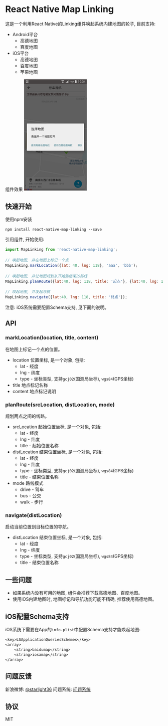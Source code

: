 # React Native Map Linking

这是一个利用React Native的Linking组件唤起系统内建地图的轮子, 目前支持:

* Android平台
    * 高德地图
    * 百度地图
* iOS平台
    * 高德地图
    * 百度地图
    * 苹果地图

组件效果
<a><img width="200" src="./mapD.png"></a>

## 快速开始

使用npm安装

```
npm install react-native-map-linking --save
```

引用组件, 开始使用: 

```js
import MapLinking from 'react-native-map-linking';

// 唤起地图, 并在地图上标记一个点
MapLinking.markLocation({lat: 40, lng: 118}, 'aaa', 'bbb');

// 唤起地图, 并让地图规划从开始到结束的路线
MapLinking.planRoute({lat:40, lng: 118, title: '起点'}, {lat:40, lng: 119, title: '终点'}, 'drive');

// 唤起地图, 并发起导航
MapLinking.navigate({lat:40, lng: 118, title: '终点'});
```

注意: iOS系统需要配置Schema支持, 见下面的说明。

## API

### markLocation(location, title, content)

在地图上标记一个点的位置。

* location 位置坐标, 是一个对象, 包括:
    * lat - 经度
    * lng - 纬度
    * type - 坐标类型, 支持`gcj02`(国测局坐标), `wgs84`(GPS坐标)
* title 地点标记名称
* content 地点标记说明

### planRoute(srcLocation, distLocation, mode)

规划两点之间的线路。

* srcLocation 起始位置坐标, 是一个对象, 包括:
    * lat - 经度
    * lng - 纬度
    * title - 起始位置名称
* distLocation 结束位置坐标, 是一个对象, 包括:
    * lat - 经度
    * lng - 纬度
    * type - 坐标类型, 支持`gcj02`(国测局坐标), `wgs84`(GPS坐标)
    * title - 结束位置名称
* mode 路线模式
    * drive - 驾车
    * bus - 公交
    * walk - 步行
    
### navigate(distLocation)

启动当前位置到目标位置的导航。

* distLocation 结束位置坐标, 是一个对象, 包括:
    * lat - 经度
    * lng - 纬度
    * type - 坐标类型, 支持`gcj02`(国测局坐标), `wgs84`(GPS坐标)
    * title - 结束位置名称

## 一些问题

* 如果系统内没有可用的地图, 组件会推荐下载高德地图、百度地图。
* 使用iOS内建地图时, 地图标记和导航功能可能不精确, 推荐使用高德地图。

## iOS配置Schema支持

iOS系统下需要在App的`info.plist`中配置Schema支持才能唤起地图:

```
<key>LSApplicationQueriesSchemes</key>
<array>
    <string>baidumap</string>
    <string>iosamap</string>
</array>
```

## 问题反馈

新浪微博: [@starlight36](http://weibo.com/starlight36)
问题系统: [问题系统](https://github.com/starlight36/react-native-map-linking/issues)

## 协议

MIT
